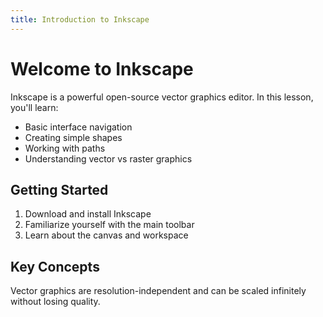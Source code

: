 ```yaml
---
title: Introduction to Inkscape
---
```


# Welcome to Inkscape

Inkscape is a powerful open-source vector graphics editor. In this lesson, you'll learn:

- Basic interface navigation
- Creating simple shapes
- Working with paths
- Understanding vector vs raster graphics

## Getting Started

1. Download and install Inkscape
2. Familiarize yourself with the main toolbar
3. Learn about the canvas and workspace

## Key Concepts

Vector graphics are resolution-independent and can be scaled infinitely without losing quality.
